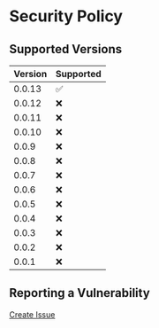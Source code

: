 # Security Policy

## Supported Versions

| Version | Supported          |
| ------- | ------------------ |
| 0.0.13  | :white_check_mark: |
| 0.0.12  | :x:                |
| 0.0.11  | :x:                |
| 0.0.10  | :x:                |
| 0.0.9   | :x:                |
| 0.0.8   | :x:                |
| 0.0.7   | :x:                |
| 0.0.6   | :x:                |
| 0.0.5   | :x:                |
| 0.0.4   | :x:                |
| 0.0.3   | :x:                |
| 0.0.2   | :x:                |
| 0.0.1   | :x:                |

## Reporting a Vulnerability

[Create Issue](https://github.com/gregoranders/ts-csv/issues/new?labels=bug&template=bug_report.md&title=Security+Issue)
